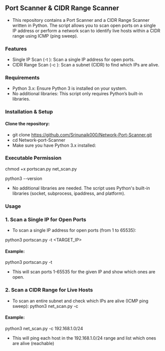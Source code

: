 ## Port Scanner & CIDR Range Scanner
- This repository contains a Port Scanner and a CIDR Range Scanner written in Python. The script allows you to scan open ports on a single IP address or perform a network scan to identify live hosts within a CIDR range using ICMP (ping sweep).

### Features
- Single IP Scan (-t <IP>): Scan a single IP address for open ports.
- CIDR Range Scan (-c <CIDR>): Scan a subnet (CIDR) to find which IPs are alive.

### Requirements
- Python 3.x: Ensure Python 3 is installed on your system.
- No additional libraries: This script only requires Python’s built-in libraries.

### Installation & Setup
#### Clone the repository:
- git clone https://github.com/Srinunaik000/Network-Port-Scanner.git
- cd Network-port-Scanner
- Make sure you have Python 3.x installed:

### Executable Permission
chmod +x portscan.py net_scan.py

python3 --version
- No additional libraries are needed. The script uses Python's built-in libraries (socket, subprocess, ipaddress, and platform).

### Usage
### 1. Scan a Single IP for Open Ports
- To scan a single IP address for open ports (from 1 to 65535):

python3 portscan.py -t <TARGET_IP>
#### Example:
python3 portscan.py -t <ipaddress>
- This will scan ports 1-65535 for the given IP and show which ones are open.



### 2. Scan a CIDR Range for Live Hosts
- To scan an entire subnet and check which IPs are alive (ICMP ping sweep):
python3 net_scan.py -c <CIDR>
#### Example:
python3 net_scan.py -c 192.168.1.0/24
- This will ping each host in the 192.168.1.0/24 range and list which ones are alive (reachable)
